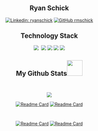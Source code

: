 <div align = "center">
<h2>Ryan Schick</h2>
 
[![Linkedin: ryanschick](https://img.shields.io/badge/-ryanschick-blue?style=flat-square&logo=Linkedin&logoColor=white&link=https://www.linkedin.com/in/ryanschick/)](https://www.linkedin.com/in/ryanschick/)
[![GitHub rmschick](https://img.shields.io/github/followers/rmschick?label=follow&style=social)](https://github.com/rmschick)

</div>

<h2 align="center">Technology Stack</h2>

<p align="center">
<img src="https://img.shields.io/badge/go-%2300ADD8.svg?style=flat-square&logo=go&logoColor=white"/>
<img scr="https://img.shields.io/badge/C%2B%2B-00599C?style=flat&logo=c%2B%2B&logoColor=white"/>
<img src="https://img.shields.io/badge/-C++-00599C?style=flat-square&logo=c"/>
<img src="https://img.shields.io/badge/-JavaScript-black?style=flat-square&logo=javascript"/>
<img src="https://img.shields.io/badge/-Nodejs-black?style=flat-square&logo=Node.js"/>
<img src="https://img.shields.io/badge/-GitHub-black?style=flat-square&logo=github"/>
</p>
 
</div>
<h2 align="center">
  My Github Stats<img src="https://media.giphy.com/media/VgCDAzcKvsR6OM0uWg/giphy.gif" width="50">
</h2>
 
<br>

<p align = "center">
 <img  src="https://github-readme-streak-stats.herokuapp.com/?user=rmschick&&count_private=true&show_icons=true&locale=en&layout=compact&theme=radical&line_height=0" />
</p> 

<div align = "center">
 
[![Readme Card](https://github-readme-stats.vercel.app/api/pin/?username=rmschick&repo=fishtech-challenge&theme=radical)](https://github.com/rmschick/fishtech-challenge)
[![Readme Card](https://github-readme-stats.vercel.app/api/pin/?username=rmschick&repo=fetch-challenge&theme=radical)](https://github.com/rmschick/fetch-challenge)
 
</div>
<br>
<div align = "center">

[![Readme Card](https://github-readme-stats.vercel.app/api/pin/?username=rmschick&repo=GoLang-Showcase&theme=radical)](https://github.com/rmschick/GoLang-Showcase)
[![Readme Card](https://github-readme-stats.vercel.app/api/pin/?username=rmschick&repo=cpp-university-showcase&theme=radical)](https://github.com/rmschick/cpp-university-showcase)
 
</div>
